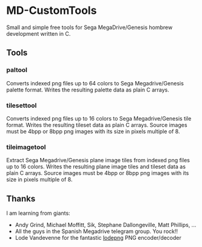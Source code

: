 # MD-CustomTools
Small and simple free tools for Sega MegaDrive/Genesis hombrew development
written in C. 

## Tools
### paltool
Converts indexed png files up to 64 colors to Sega Megadrive/Genesis palette
format. Writes the resulting palette data as plain C arrays.

### tilesettool
Converts indexed png files up to 16 colors to Sega Megadrive/Genesis tile
format. Writes the resulting tileset data as plain C arrays.
Source images must be 4bpp or 8bpp png images with its size in pixels multiple
of 8.

### tileimagetool
Extract Sega Megadrive/Genesis plane image tiles from indexed png files up to 16
colors. Writes the resulting plane image tiles and tileset data as plain C
arrays.
Source images must be 4bpp or 8bpp png images with its size in pixels multiple
of 8.

## Thanks
I am learning from giants:
- Andy Grind, Michael Moffitt, Sik, Stephane Dallongeville, Matt Phillips, ...
- All the guys in the Spanish Megadrive telegram group. You rock!!
- Lode Vandevenne for the fantastic [lodepng](https://github.com/lvandeve/lodepng)
  PNG encoder/decoder
 